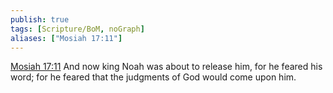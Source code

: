 ```yaml
---
publish: true
tags: [Scripture/BoM, noGraph]
aliases: ["Mosiah 17:11"]
---
```

[Mosiah 17:11](https://churchofjesuschrist.org/study/scriptures/bofm/mosiah/17?lang=eng&id=p11#p11) And now king Noah was about to release him, for he feared his word; for he feared that the judgments of God would come upon him.
